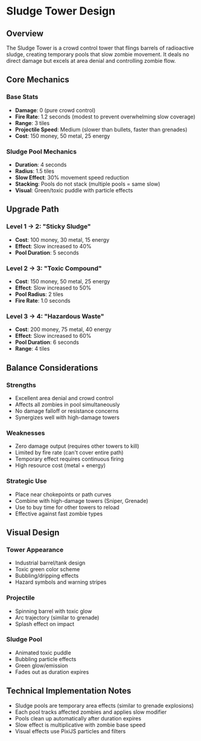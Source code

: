 # Sludge Tower Design

## Overview
The Sludge Tower is a crowd control tower that flings barrels of radioactive sludge, creating temporary pools that slow zombie movement. It deals no direct damage but excels at area denial and controlling zombie flow.

## Core Mechanics

### Base Stats
- **Damage**: 0 (pure crowd control)
- **Fire Rate**: 1.2 seconds (modest to prevent overwhelming slow coverage)
- **Range**: 3 tiles
- **Projectile Speed**: Medium (slower than bullets, faster than grenades)
- **Cost**: 150 money, 50 metal, 25 energy

### Sludge Pool Mechanics
- **Duration**: 4 seconds
- **Radius**: 1.5 tiles
- **Slow Effect**: 30% movement speed reduction
- **Stacking**: Pools do not stack (multiple pools = same slow)
- **Visual**: Green/toxic puddle with particle effects

## Upgrade Path

### Level 1 → 2: "Sticky Sludge"
- **Cost**: 100 money, 30 metal, 15 energy
- **Effect**: Slow increased to 40%
- **Pool Duration**: 5 seconds

### Level 2 → 3: "Toxic Compound"
- **Cost**: 150 money, 50 metal, 25 energy
- **Effect**: Slow increased to 50%
- **Pool Radius**: 2 tiles
- **Fire Rate**: 1.0 seconds

### Level 3 → 4: "Hazardous Waste"
- **Cost**: 200 money, 75 metal, 40 energy
- **Effect**: Slow increased to 60%
- **Pool Duration**: 6 seconds
- **Range**: 4 tiles

## Balance Considerations

### Strengths
- Excellent area denial and crowd control
- Affects all zombies in pool simultaneously
- No damage falloff or resistance concerns
- Synergizes well with high-damage towers

### Weaknesses
- Zero damage output (requires other towers to kill)
- Limited by fire rate (can't cover entire path)
- Temporary effect requires continuous firing
- High resource cost (metal + energy)

### Strategic Use
- Place near chokepoints or path curves
- Combine with high-damage towers (Sniper, Grenade)
- Use to buy time for other towers to reload
- Effective against fast zombie types

## Visual Design

### Tower Appearance
- Industrial barrel/tank design
- Toxic green color scheme
- Bubbling/dripping effects
- Hazard symbols and warning stripes

### Projectile
- Spinning barrel with toxic glow
- Arc trajectory (similar to grenade)
- Splash effect on impact

### Sludge Pool
- Animated toxic puddle
- Bubbling particle effects
- Green glow/emission
- Fades out as duration expires

## Technical Implementation Notes

- Sludge pools are temporary area effects (similar to grenade explosions)
- Each pool tracks affected zombies and applies slow modifier
- Pools clean up automatically after duration expires
- Slow effect is multiplicative with zombie base speed
- Visual effects use PixiJS particles and filters
